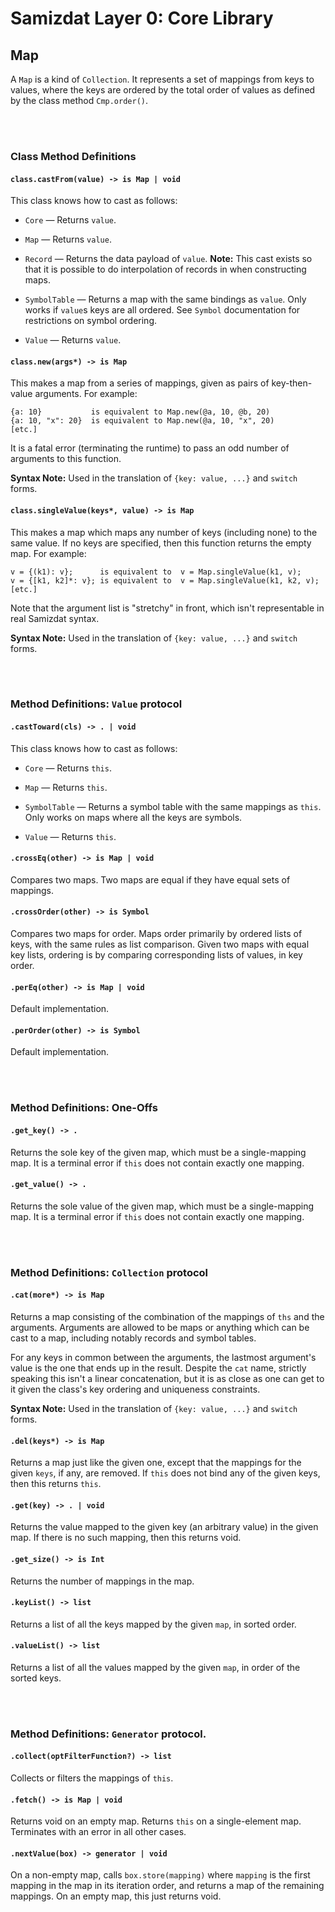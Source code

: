 Samizdat Layer 0: Core Library
==============================

Map
---

A `Map` is a kind of `Collection`. It represents a set of mappings from
keys to values, where the keys are ordered by the total order of values
as defined by the class method `Cmp.order()`.

<br><br>
### Class Method Definitions

#### `class.castFrom(value) -> is Map | void`

This class knows how to cast as follows:

* `Core` &mdash; Returns `value`.

* `Map` &mdash; Returns `value`.

* `Record` &mdash; Returns the data payload of `value`. **Note:** This
  cast exists so that it is possible to do interpolation of records in when
  constructing maps.

* `SymbolTable` &mdash; Returns a map with the same bindings as `value`.
  Only works if `value`s keys are all ordered. See `Symbol` documentation
  for restrictions on symbol ordering.

* `Value` &mdash; Returns `value`.

#### `class.new(args*) -> is Map`

This makes a map from a series of mappings, given as pairs of
key-then-value arguments. For example:

```
{a: 10}           is equivalent to Map.new(@a, 10, @b, 20)
{a: 10, "x": 20}  is equivalent to Map.new(@a, 10, "x", 20)
[etc.]
```

It is a fatal error (terminating the runtime) to pass an odd number of
arguments to this function.

**Syntax Note:** Used in the translation of `{key: value, ...}`
and `switch` forms.

#### `class.singleValue(keys*, value) -> is Map`

This makes a map which maps any number of keys (including none)
to the same value. If no keys are specified, then this function returns
the empty map. For example:

```
v = {(k1): v};      is equivalent to  v = Map.singleValue(k1, v);
v = {[k1, k2]*: v}; is equivalent to  v = Map.singleValue(k1, k2, v);
[etc.]
```

Note that the argument list is "stretchy" in front, which isn't
representable in real Samizdat syntax.

**Syntax Note:** Used in the translation of `{key: value, ...}`
and `switch` forms.


<br><br>
### Method Definitions: `Value` protocol

#### `.castToward(cls) -> . | void`

This class knows how to cast as follows:

* `Core` &mdash; Returns `this`.

* `Map` &mdash; Returns `this`.

* `SymbolTable` &mdash; Returns a symbol table with the same mappings as
  `this`. Only works on maps where all the keys are symbols.

* `Value` &mdash; Returns `this`.

#### `.crossEq(other) -> is Map | void`

Compares two maps. Two maps are equal if they have equal sets of mappings.

#### `.crossOrder(other) -> is Symbol`

Compares two maps for order. Maps order primarily by ordered lists of
keys, with the same rules as list comparison. Given two maps with equal
key lists, ordering is by comparing corresponding lists of values, in
key order.


#### `.perEq(other) -> is Map | void`

Default implementation.

#### `.perOrder(other) -> is Symbol`

Default implementation.


<br><br>
### Method Definitions: One-Offs

#### `.get_key() -> .`

Returns the sole key of the given map, which must be a single-mapping map.
It is a terminal error if `this` does not contain exactly one mapping.

#### `.get_value() -> .`

Returns the sole value of the given map, which must be a single-mapping map.
It is a terminal error if `this` does not contain exactly one mapping.


<br><br>
### Method Definitions: `Collection` protocol

#### `.cat(more*) -> is Map`

Returns a map consisting of the combination of the mappings of `ths` and the
arguments. Arguments are allowed to be maps or anything which can be cast
to a map, including notably records and symbol tables.

For any keys in common between the arguments, the lastmost argument's value
is the one that ends up in the result. Despite the `cat` name, strictly
speaking this isn't a linear concatenation, but it is as close as one can
get to it given the class's key ordering and uniqueness constraints.

**Syntax Note:** Used in the translation of `{key: value, ...}`
and `switch` forms.

#### `.del(keys*) -> is Map`

Returns a map just like the given one, except that
the mappings for the given `keys`, if any, are removed. If `this`
does not bind any of the given keys, then this returns `this`.

#### `.get(key) -> . | void`

Returns the value mapped to the given key (an arbitrary value) in
the given map. If there is no such mapping, then this returns void.

#### `.get_size() -> is Int`

Returns the number of mappings in the map.

#### `.keyList() -> list`

Returns a list of all the keys mapped by the given `map`, in sorted order.

#### `.valueList() -> list`

Returns a list of all the values mapped by the given `map`, in order of the
sorted keys.


<br><br>
### Method Definitions: `Generator` protocol.

#### `.collect(optFilterFunction?) -> list`

Collects or filters the mappings of `this`.

#### `.fetch() -> is Map | void`

Returns void on an empty map. Returns `this` on a single-element map.
Terminates with an error in all other cases.

#### `.nextValue(box) -> generator | void`

On a non-empty map, calls `box.store(mapping)` where `mapping` is
the first mapping in the map in its iteration order, and returns
a map of the remaining mappings. On an empty map, this just returns void.
